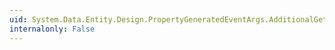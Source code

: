 ```yaml
---
uid: System.Data.Entity.Design.PropertyGeneratedEventArgs.AdditionalGetStatements
internalonly: False
---
```

